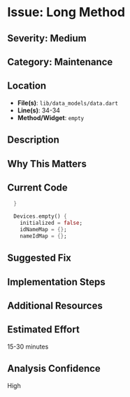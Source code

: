 # Issue: Long Method

## Severity: Medium

## Category: Maintenance

## Location
- **File(s)**: `lib/data_models/data.dart`
- **Line(s)**: 34-34
- **Method/Widget**: `empty`

## Description


## Why This Matters


## Current Code
```dart
  }

  Devices.empty() {
    initialized = false;
    idNameMap = {};
    nameIdMap = {};
```

## Suggested Fix


## Implementation Steps


## Additional Resources


## Estimated Effort
15-30 minutes

## Analysis Confidence
High
